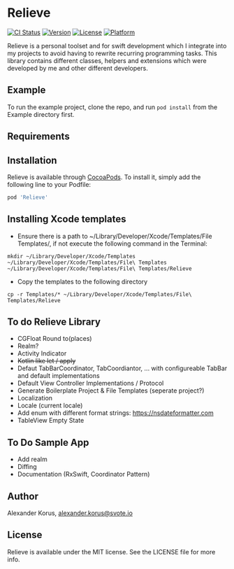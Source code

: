 # Relieve

[![CI Status](https://img.shields.io/travis/alexanderkorus/Relieve.svg?style=flat)](https://travis-ci.org/alexanderkorus/Relieve)
[![Version](https://img.shields.io/cocoapods/v/Relieve.svg?style=flat)](https://cocoapods.org/pods/Relieve)
[![License](https://img.shields.io/cocoapods/l/Relieve.svg?style=flat)](https://cocoapods.org/pods/Relieve)
[![Platform](https://img.shields.io/cocoapods/p/Relieve.svg?style=flat)](https://cocoapods.org/pods/Relieve)

Relieve is a personal toolset and for swift development which I integrate into my projects to avoid having to rewrite recurring programming tasks.
This library contains different classes, helpers and extensions which were developed by me and other different developers. 

## Example

To run the example project, clone the repo, and run `pod install` from the Example directory first.

## Requirements

## Installation

Relieve is available through [CocoaPods](https://cocoapods.org). To install
it, simply add the following line to your Podfile:

```ruby
pod 'Relieve'
```

## Installing Xcode templates

* Ensure there is a path to ~/Library/Developer/Xcode/Templates/File Templates/, if not execute the following command in the Terminal:
```
mkdir ~/Library/Developer/Xcode/Templates ~/Library/Developer/Xcode/Templates/File\ Templates ~/Library/Developer/Xcode/Templates/File\ Templates/Relieve
```

* Copy the templates to the following directory
```
cp -r Templates/* ~/Library/Developer/Xcode/Templates/File\ Templates/Relieve
```

## To do Relieve Library
- CGFloat Round to(places)
- Realm?
- Activity Indicator 
- ~~Kotlin like let / apply~~
- Defaut TabBarCoordinator, TabCoordiantor, ... with configureable TabBar and default implementations
- Default View Controller Implementations / Protocol 
- Generate Boilerplate Project & File Templates (seperate project?)
- Localization
- Locale (current locale)
- Add enum with different format strings: https://nsdateformatter.com
- TableView Empty State 

## To Do Sample App
- Add realm 
- Diffing
- Documentation (RxSwift, Coordinator Pattern)

## Author

Alexander Korus, alexander.korus@svote.io

## License

Relieve is available under the MIT license. See the LICENSE file for more info.
